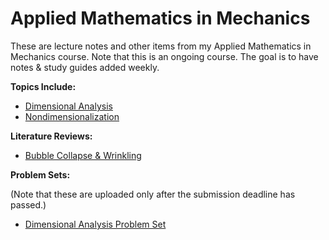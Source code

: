 # Applied Mathematics in Mechanics
These are lecture notes and other items from my Applied Mathematics in Mechanics course. Note that this is an ongoing course. The goal is to have notes & study guides added weekly.

**Topics Include:**
- [Dimensional Analysis](https://github.com/leahgaeta/Mathematics-Mechanics/raw/master/Dimensional%20Analysis.pdf)
- [Nondimensionalization](https://github.com/leahgaeta/Mathematics-Mechanics/raw/master/Nondimensionalization.pdf)

**Literature Reviews:**
- [Bubble Collapse & Wrinkling](https://github.com/leahgaeta/Mathematics-Mechanics/raw/master/Bubble_Collapse%26Wrinkling_Q%26A.pdf)

**Problem Sets:**

(Note that these are uploaded only after the submission deadline has passed.)
- [Dimensional Analysis Problem Set](https://github.com/leahgaeta/Mathematics-Mechanics/raw/master/DA_PS1.pdf)
